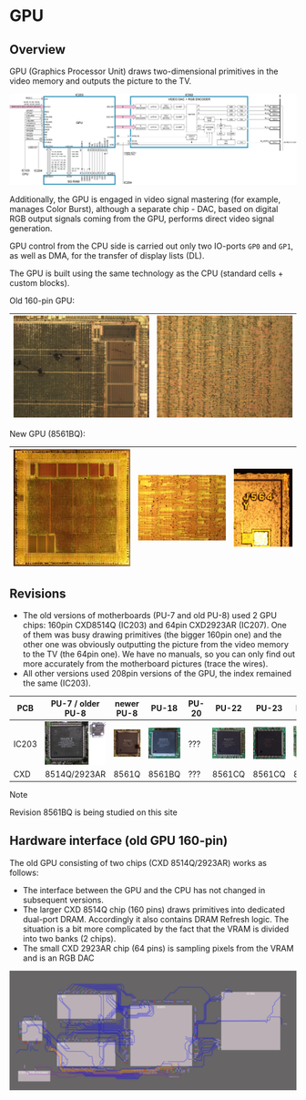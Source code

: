 # GPU

## Overview

GPU (Graphics Processor Unit) draws two-dimensional primitives in the video memory and outputs the picture to the TV.

![GPU_overview](/imgstore/GPU_overview.jpg)

Additionally, the GPU is engaged in video signal mastering (for example, manages Color Burst), although a separate chip - DAC, based on digital RGB output signals coming from the GPU, performs direct video signal generation.

GPU control from the CPU side is carried out only two IO-ports `GP0` and `GP1`, as well as DMA, for the transfer of display lists (DL).

The GPU is built using the same technology as the CPU (standard cells + custom blocks).

Old 160-pin GPU:

|![GPU_chip_lowres](/imgstore/GPU_chip_lowres.jpg)|![GPU_standard_cells](/imgstore/GPU_standard_cells.jpg)|
|---|---|

New GPU (8561BQ):

|![gpu_10x_sm](/imgstore/gpu_10x_sm.jpg)|![gpu_demo_001_sm](/imgstore/gpu_demo_001_sm.jpg)|![gpu_demo_002_sm](/imgstore/gpu_demo_002_sm.jpg)|
|---|---|---|

## Revisions

- The old versions of motherboards (PU-7 and old PU-8) used 2 GPU chips: 160pin CXD8514Q (IC203) and 64pin CXD2923AR (IC207). One of them was busy drawing primitives (the bigger 160pin one) and the other one was obviously outputting the picture from the video memory to the TV (the 64pin one). We have no manuals, so you can only find out more accurately from the motherboard pictures (trace the wires).
- All other versions used 208pin versions of the GPU, the index remained the same (IC203).

|PCB|PU-7 / older PU-8|newer PU-8|PU-18|PU-20|PU-22|PU-23|PM-41|PM-41(2)|
|---|---|---|---|---|---|---|---|---|
|IC203|![PU7_gpu_package](/imgstore/PU7_gpu_package.jpg)|![NewPU8_gpu_package](/imgstore/NewPU8_gpu_package.jpg)|![PU18_gpu_package](/imgstore/PU18_gpu_package.jpg)|???|![PU22_gpu_package](/imgstore/PU22_gpu_package.jpg)|![PU23_gpu_package](/imgstore/PU23_gpu_package.jpg)|![PM41_gpu_package](/imgstore/PM41_gpu_package.jpg)|![PM412_gpu_package](/imgstore/PM412_gpu_package.jpg)|
|CXD|8514Q/2923AR|8561Q|8561BQ|???|8561CQ|8561CQ|8561CQ|???|

> [!NOTE]
> Revision 8561BQ is being studied on this site

## Hardware interface (old GPU 160-pin)

The old GPU consisting of two chips (CXD 8514Q/2923AR) works as follows:

- The interface between the GPU and the CPU has not changed in subsequent versions.
- The larger CXD 8514Q chip (160 pins) draws primitives into dedicated dual-port DRAM. Accordingly it also contains DRAM Refresh logic. The situation is a bit more complicated by the fact that the VRAM is divided into two banks (2 chips).
- The small CXD 2923AR chip (64 pins) is sampling pixels from the VRAM and is an RGB DAC

![old_gpu1](/imgstore/old_gpu1.png)
